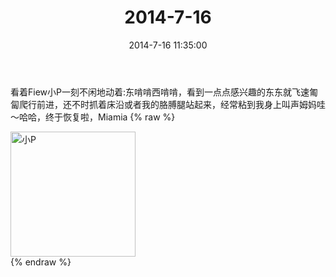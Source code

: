 ﻿---
title: "2014-7-16"
date: 2014-7-16 11:35:00
tags:
categories: 妈妈
---
看着Fiew小P一刻不闲地动着:东啃啃西啃啃，看到一点点感兴趣的东东就飞速匍匐爬行前进，还不时抓着床沿或者我的胳膊腿站起来，经常粘到我身上叫声姆妈哇～哈哈，终于恢复啦，Miamia
{% raw %}
<div style="width:500 px">
<div style="float:left; width:100 px"><img src="/images/微信图片_20171010155311.jpg" width="200" alt="小P"></div>
<div style="clear:both"></div>
</div>
{% endraw %}